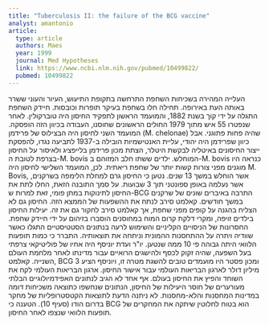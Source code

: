 ```yaml
---
title: "Tuberculosis II: the failure of the BCG vaccine"
analyst: amantonio
article:
  type: article
  authors: Maes
  year: 1999
  journal: Med Hypotheses
  link: https://www.ncbi.nlm.nih.gov/pubmed/10499822/
  pubmed: 10499822
---
```


העלייה המהירה בשכיחות השחפת התרחשה בתקופת התיעוש, העיור והעוני ששרר באותה העת באירופה. תחילה חלו בשחפת בעיקר תופרות וכובסות.
חיידק השחפת התגלה על ידי קוך בשנת 1882, והמועמד הראשון לתפקיד החיסון היה טוברקולין. לאחר שנפטרו 55 איש מתוך 1979 החולים הראשונים שחוסנו, העבודה בכיוון הזה הופסקה.
המועמד השני לחיסון היה הבצילוס של פרידמן (M. chelonae) שהיה פחות פתוגני. אבל כיוון שפרידמן היה יהודי, עליית האנטישמיות הובילה ב-1937 לתביעה נגדו, להפסקת ייצור החיסונים באיטליה לבקשת היטלר, הצתת מכון פרידמן בלייפציג ולאיסור על החיסון בצרפת לטובת ה-M. bovis המוחלש.
ילדים ששתו חלב המזוהם ב-M. bovis כנראה היו מוגנים מפני צורות קשות יותר של שחפת ריאתית. לכן, המועמד השלישי לחיסון היה M. Bovis, אשר הוחלש במשך 13 שנים. נטען כי החיסון גרם למחלת הלימפה בשרקנים, אשר נעלמה באופן ספונטני תוך 3 שבועות. על סמך התובנה הזאת, החלו לתת את החיסון לתינוקות במתן פומי, זאת למרות ש-BCG התרבה באיברים שונים של שרקנים במשך חודשים. קאלמט סירב לנתח את ההשפעות של הממצא הזה. החיסון גם לא הצליח בהגנה על קופים מפני שחפת, אך קאלמט סירב לחקור גם את זה. יעילות החיסון בילדים זויפה, ומקרי דלקת קרום המוח במחוסנים הוסברו בזיהום על ידי חיידק שחפת.
החסרונות של הניסויים הקליניים והשימוש לרעה בנתונים הסטטיסטיים התגלו כאשר שוודיה ויתרה על ההתחסנות ההמונית וניתחה את תוצאותיה. התברר כי כמות תופעות הלוואי היתה גבוהה פי 10 ממה שנטען.
יו"ר ועדת יוניסף היה אחיו של פוליטיקאי צרפתי בעל השפעה, שהיה זקוק לכסף ולהישגים הרואיים עבור מדינתו לאחר מלחמת העולם השנייה. קאלמט, BCG ומכון פסטר היו מועמדים טובים להשגת מטרה זו, ויוניסף הציע 3 מיליון דולר לארגון הבריאות העולמי עבור אישור החיסון. ארגון הבריאות העולמי לקח את השוחד והפיץ את החיסון בעולם.
אף אחד לא הגיב לנתונים האפידמיולוגיים הבלתי מעורערים של חוסר היעילות של החיסון, הנתונים שנחשפו כתוצאה משכיחות דומה במדינות המחסנות והלא-מחסנות. לא ניתנה הדעת לתוצאות הקטסטרופליות של מחקר בדרום הודו (סעיף 10). הטענה כי BCG הוא בטוח לחלוטין שיתקה את המחקרים של תופעות הלוואי שנצפו לאחר החיסון.
